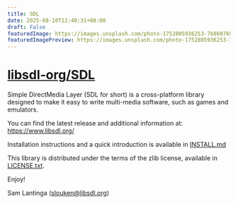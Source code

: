 ```yaml
---
title: SDL
date: 2025-08-10T12:40:31+08:00
draft: False
featuredImage: https://images.unsplash.com/photo-1752805936253-7b8607697ab0?ixid=M3w0NjAwMjJ8MHwxfHJhbmRvbXx8fHx8fHx8fDE3NTQ4MDA3NjZ8&ixlib=rb-4.1.0
featuredImagePreview: https://images.unsplash.com/photo-1752805936253-7b8607697ab0?ixid=M3w0NjAwMjJ8MHwxfHJhbmRvbXx8fHx8fHx8fDE3NTQ4MDA3NjZ8&ixlib=rb-4.1.0
---
```


# [libsdl-org/SDL](https://github.com/libsdl-org/SDL)


Simple DirectMedia Layer (SDL for short) is a cross-platform library
designed to make it easy to write multi-media software, such as games
and emulators.

You can find the latest release and additional information at:
https://www.libsdl.org/

Installation instructions and a quick introduction is available in
[INSTALL.md](INSTALL.md)

This library is distributed under the terms of the zlib license,
available in [LICENSE.txt](LICENSE.txt).

Enjoy!

Sam Lantinga (slouken@libsdl.org)
